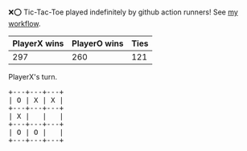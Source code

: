 :x::o: Tic-Tac-Toe played indefinitely by github action runners! See [my workflow](.github/workflows/play.yaml).

|PlayerX wins|PlayerO wins|Ties|
|-|-|-|
|297|260|121|

PlayerX's turn.

<pre>
+---+---+---+
| O | X | X |
+---+---+---+
| X |   |   |
+---+---+---+
| O | O |   |
+---+---+---+
</pre>